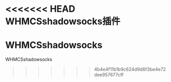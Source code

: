 <<<<<<< HEAD
 WHMCSshadowsocks插件
=======
# WHMCSshadowsocks
WHMCSshadowsocks
>>>>>>> 4b4e4f11b1b9c624d9d6f3be4e72dee957677cff
